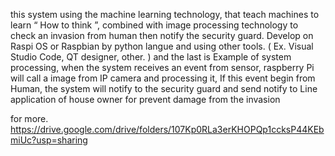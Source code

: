 this system using the machine learning technology, that teach machines to learn “ How to think ”, combined with image processing technology to check an invasion from human then notify the security guard. Develop on Raspi OS or Raspbian by python langue  and using other tools. ( Ex. Visual Studio Code, QT designer, other. ) and the last is Example of system processing, when  the system receives an event from sensor, raspberry Pi will call a image from IP camera  and processing it, If this event begin from Human, the system will notify to the security guard and send notify to Line application of house owner for prevent damage from the invasion

for more. https://drive.google.com/drive/folders/107Kp0RLa3erKHOPQp1ccksP44KEbmiUc?usp=sharing
